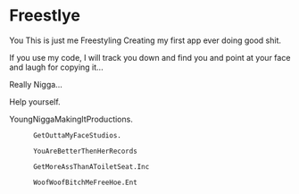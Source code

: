 # Freestlye

You This is just me Freestyling Creating my first app ever doing good shit.

If you use my code, I will track you down and find you and point at your face and laugh for copying it... 

Really Nigga...

Help yourself.


<Copyright>   
          YoungNiggaMakingItProductions. 
          
          GetOuttaMyFaceStudios. 
          
          YouAreBetterThenHerRecords
          
          GetMoreAssThanAToiletSeat.Inc
          
          WoofWoofBitchMeFreeHoe.Ent
          
          
</Copyright>
          
          
